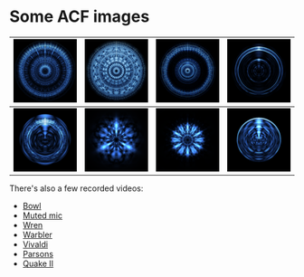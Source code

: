 # Some ACF images

![](../pics/song-1.png) | ![](../pics/song-2.png) | ![](../pics/vivaldi-1.png) | ![](../pics/bird-1.png)
----------------------- | ----------------------- | -------------------------- | -----------------------
![](../pics/bird-2.png) | ![](../pics/bowl-1.png) | ![](../pics/bowl-2.png)    | ![](../pics/bird-3.png)

There's also a few recorded videos:

- [Bowl](../vids/bowl.webm)
- [Muted mic](../vids/mic.webm)
- [Wren](../vids/wren.webm)
- [Warbler](../vids/warbler.webm)
- [Vivaldi](../vids/vivaldi.webm)
- [Parsons](../vids/parsons.webm)
- [Quake II](../vids/quake2.webm)
